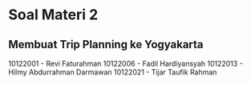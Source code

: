 # Soal Materi 2
## Membuat Trip Planning ke Yogyakarta
10122001 - Revi Faturahman
10122006 - Fadil Hardiyansyah
10122013 - Hilmy Abdurrahman Darmawan
10122021 - Tijar Taufik Rahman
